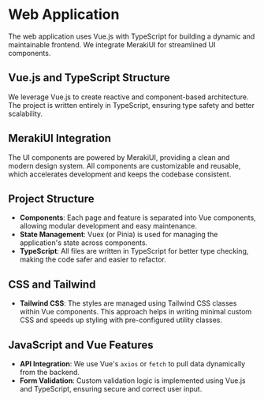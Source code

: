 # Web Application

The web application uses Vue.js with TypeScript for building a dynamic and maintainable frontend. We integrate MerakiUI for streamlined UI components.

## Vue.js and TypeScript Structure
We leverage Vue.js to create reactive and component-based architecture. The project is written entirely in TypeScript, ensuring type safety and better scalability.

## MerakiUI Integration
The UI components are powered by MerakiUI, providing a clean and modern design system. All components are customizable and reusable, which accelerates development and keeps the codebase consistent.

## Project Structure
- **Components**: Each page and feature is separated into Vue components, allowing modular development and easy maintenance.
- **State Management**: Vuex (or Pinia) is used for managing the application's state across components.
- **TypeScript**: All files are written in TypeScript for better type checking, making the code safer and easier to refactor.

## CSS and Tailwind
- **Tailwind CSS**: The styles are managed using Tailwind CSS classes within Vue components. This approach helps in writing minimal custom CSS and speeds up styling with pre-configured utility classes.

## JavaScript and Vue Features
- **API Integration**: We use Vue's `axios` or `fetch` to pull data dynamically from the backend.
- **Form Validation**: Custom validation logic is implemented using Vue.js and TypeScript, ensuring secure and correct user input.
